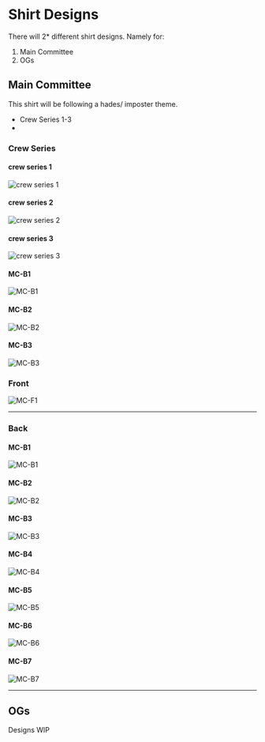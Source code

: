 # Shirt Designs

There will 2* different shirt designs. Namely for:
1. Main Committee
2. OGs

## Main Committee
This shirt will be following a hades/ imposter theme.

- Crew Series 1-3
- 

### Crew Series

#### crew series 1
![crew series 1](./drafts/crew-series-1/12-ZEUS.png)

#### crew series 2
![crew series 2](./drafts/crew-series-2/12-ZEUS.png)

#### crew series 3
![crew series 3](./drafts/crew-series-3/12-ZEUS.png)

#### MC-B1

![MC-B1](./drafts/Back/MC-B1.jpg)

#### MC-B2

![MC-B2](./drafts/Back/MC-B2.jpg)

#### MC-B3

![MC-B3](./drafts/Back/MC-B3.jpg)



### Front

![MC-F1](./drafts/Front/MC-F1.jpg)

---

### Back

#### MC-B1

![MC-B1](./drafts/Back/MC-B1.jpg)

#### MC-B2

![MC-B2](./drafts/Back/MC-B2.jpg)

#### MC-B3

![MC-B3](./drafts/Back/MC-B3.jpg)

#### MC-B4

![MC-B4](./drafts/Back/MC-B4.jpg)

#### MC-B5

![MC-B5](./drafts/Back/MC-B5.jpg)

#### MC-B6

![MC-B6](./drafts/Back/MC-B6.jpg)

#### MC-B7

![MC-B7](./drafts/Back/MC-B7.jpg)


---

## OGs

Designs WIP
